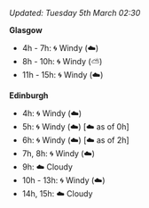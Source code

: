 *Updated: Tuesday 5th March 02:30*

**Glasgow**

* 4h - 7h: :cyclone: Windy (:cloud:)
* 8h - 10h: :cyclone: Windy (:partly_sunny:)
* 11h - 15h: :cyclone: Windy (:cloud:)

**Edinburgh**

* 4h: :cyclone: Windy (:cloud:)
* 5h: :cyclone: Windy (:cloud:) [:cloud: as of 0h]
* 6h: :cyclone: Windy (:cloud:) [:cloud: as of 2h]
* 7h, 8h: :cyclone: Windy (:cloud:)
* 9h: :cloud: Cloudy
* 10h - 13h: :cyclone: Windy (:cloud:)
* 14h, 15h: :cloud: Cloudy
